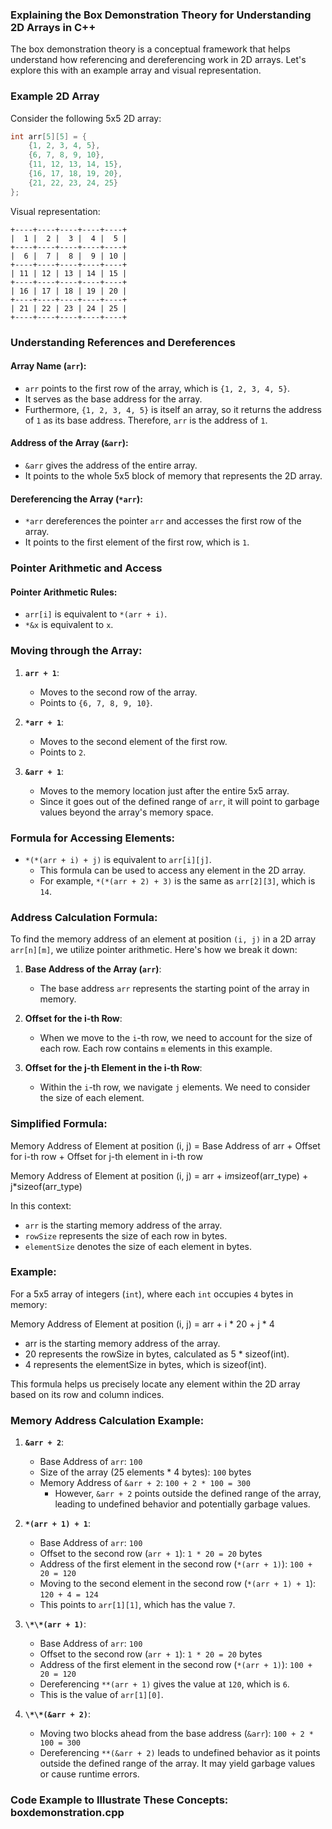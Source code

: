 ### Explaining the Box Demonstration Theory for Understanding 2D Arrays in C++

The box demonstration theory is a conceptual framework that helps understand how referencing and dereferencing work in 2D arrays. Let's explore this with an example array and visual representation.

### Example 2D Array

Consider the following 5x5 2D array:

```cpp
int arr[5][5] = {
    {1, 2, 3, 4, 5},
    {6, 7, 8, 9, 10},
    {11, 12, 13, 14, 15},
    {16, 17, 18, 19, 20},
    {21, 22, 23, 24, 25}
};
```

Visual representation:

```
+----+----+----+----+----+
|  1 |  2 |  3 |  4 |  5 |
+----+----+----+----+----+
|  6 |  7 |  8 |  9 | 10 |
+----+----+----+----+----+
| 11 | 12 | 13 | 14 | 15 |
+----+----+----+----+----+
| 16 | 17 | 18 | 19 | 20 |
+----+----+----+----+----+
| 21 | 22 | 23 | 24 | 25 |
+----+----+----+----+----+
```

### Understanding References and Dereferences

#### Array Name (`arr`):

- `arr` points to the first row of the array, which is `{1, 2, 3, 4, 5}`.
- It serves as the base address for the array.
- Furthermore, `{1, 2, 3, 4, 5}` is itself an array, so it returns the address of `1` as its base address. Therefore, `arr` is the address of `1`.

#### Address of the Array (`&arr`):

- `&arr` gives the address of the entire array.
- It points to the whole 5x5 block of memory that represents the 2D array.

#### Dereferencing the Array (`*arr`):

- `*arr` dereferences the pointer `arr` and accesses the first row of the array.
- It points to the first element of the first row, which is `1`.

### Pointer Arithmetic and Access

#### Pointer Arithmetic Rules:

- `arr[i]` is equivalent to `*(arr + i)`.
- `*&x` is equivalent to `x`.

### Moving through the Array:

1. **`arr + 1`**:

   - Moves to the second row of the array.
   - Points to `{6, 7, 8, 9, 10}`.

2. **`*arr + 1`**:

   - Moves to the second element of the first row.
   - Points to `2`.

3. **`&arr + 1`**:
   - Moves to the memory location just after the entire 5x5 array.
   - Since it goes out of the defined range of `arr`, it will point to garbage values beyond the array's memory space.

### Formula for Accessing Elements:

- `*(*(arr + i) + j)` is equivalent to `arr[i][j]`.
  - This formula can be used to access any element in the 2D array.
  - For example, `*(*(arr + 2) + 3)` is the same as `arr[2][3]`, which is `14`.

### Address Calculation Formula:

To find the memory address of an element at position `(i, j)` in a 2D array `arr[n][m]`, we utilize pointer arithmetic. Here's how we break it down:

1. **Base Address of the Array (`arr`)**:

   - The base address `arr` represents the starting point of the array in memory.

2. **Offset for the i-th Row**:

   - When we move to the `i`-th row, we need to account for the size of each row. Each row contains `m` elements in this example.

3. **Offset for the j-th Element in the i-th Row**:
   - Within the `i`-th row, we navigate `j` elements. We need to consider the size of each element.

### Simplified Formula:

Memory Address of Element at position (i, j) = Base Address of arr + Offset for i-th row + Offset for j-th element in i-th row

Memory Address of Element at position (i, j) = arr + i*m*sizeof(arr_type) + j\*sizeof(arr_type)

In this context:

- `arr` is the starting memory address of the array.
- `rowSize` represents the size of each row in bytes.
- `elementSize` denotes the size of each element in bytes.

### Example:

For a 5x5 array of integers (`int`), where each `int` occupies `4` bytes in memory:

Memory Address of Element at position (i, j) = arr + i \* 20 + j \* 4

- arr is the starting memory address of the array.
- 20 represents the rowSize in bytes, calculated as 5 \* sizeof(int).
- 4 represents the elementSize in bytes, which is sizeof(int).

This formula helps us precisely locate any element within the 2D array based on its row and column indices.

### Memory Address Calculation Example:

1. **`&arr + 2`**:

   - Base Address of `arr`: `100`
   - Size of the array (25 elements \* 4 bytes): `100` bytes
   - Memory Address of `&arr + 2`: `100 + 2 * 100 = 300`
     - However, `&arr + 2` points outside the defined range of the array, leading to undefined behavior and potentially garbage values.

2. **`*(arr + 1) + 1`**:

   - Base Address of `arr`: `100`
   - Offset to the second row (`arr + 1`): `1 * 20 = 20` bytes
   - Address of the first element in the second row (`*(arr + 1)`): `100 + 20 = 120`
   - Moving to the second element in the second row (`*(arr + 1) + 1`): `120 + 4 = 124`
   - This points to `arr[1][1]`, which has the value `7`.

3. **`\*\*(arr + 1)`**:

   - Base Address of `arr`: `100`
   - Offset to the second row (`arr + 1`): `1 * 20 = 20` bytes
   - Address of the first element in the second row (`*(arr + 1)`): `100 + 20 = 120`
   - Dereferencing `**(arr + 1)` gives the value at `120`, which is `6`.
   - This is the value of `arr[1][0]`.

4. **`\*\*(&arr + 2)`**:

   - Moving two blocks ahead from the base address (`&arr`): `100 + 2 * 100 = 300`
   - Dereferencing `**(&arr + 2)` leads to undefined behavior as it points outside the defined range of the array. It may yield garbage values or cause runtime errors.

### Code Example to Illustrate These Concepts: boxdemonstration.cpp
